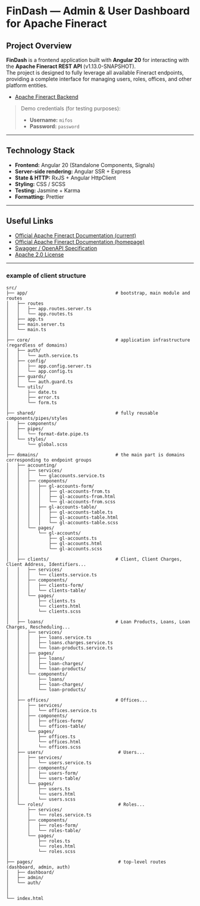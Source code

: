 # FinDash — Admin & User Dashboard for Apache Fineract



## Project Overview

**FinDash** is a frontend application built with **Angular 20** for interacting with the **Apache Fineract REST API** (v1.13.0-SNAPSHOT).  
The project is designed to fully leverage all available Fineract endpoints, providing a complete interface for managing users, roles, offices, and other platform entities.  

- [Apache Fineract Backend](https://github.com/KaratSergio/fineract)
> Demo credentials (for testing purposes):
> - **Username:** `mifos`
> - **Password:** `password`

---

## Technology Stack

- **Frontend:** Angular 20 (Standalone Components, Signals)  
- **Server-side rendering:** Angular SSR + Express  
- **State & HTTP:** RxJS + Angular HttpClient  
- **Styling:** CSS / SCSS  
- **Testing:** Jasmine + Karma  
- **Formatting:** Prettier  

---

## Useful Links

- [Official Apache Fineract Documentation (current)](https://fineract.apache.org/docs/current/)
- [Official Apache Fineract Documentation (homepage)](https://fineract.apache.org/)
- [Swagger / OpenAPI Specification](https://sandbox.mifos.community/fineract-provider/swagger-ui/index.html#/)
- [Apache 2.0 License](https://www.apache.org/licenses/LICENSE-2.0)

---

### example of client structure
```
src/
├── app/                                 # bootstrap, main module and routes
│   ├── routes
│   │   ├── app.routes.server.ts
│   │   └── app.routes.ts
│   ├── app.ts
│   ├── main.server.ts
│   └── main.ts
│
├── core/                                # application infrastructure (regardless of domains)
│   ├── auth/
│   │   └── auth.service.ts
│   ├── config/
│   │   ├── app.config.server.ts
│   │   └── app.config.ts
│   ├── guards/
│   │   └── auth.guard.ts
│   └── utils/
│       ├── date.ts
│       ├── error.ts
│       └── form.ts
│
├── shared/                              # fully reusable components/pipes/styles
│   ├── components/                      
│   ├── pipes/
│   │   └── format-date.pipe.ts
│   └── styles/
│       └── global.scss
│
├── domains/                             # the main part is domains corresponding to endpoint groups
│   ├── accounting/                      
│   │   ├── services/
│   │   │   └── glaccounts.service.ts
│   │   ├── components/
│   │   │   ├── gl-accounts-form/
│   │   │   │   ├── gl-accounts-from.ts
│   │   │   │   ├── gl-accounts-from.html
│   │   │   │   └── gl-accounts-from.scss
│   │   │   ├── gl-accounts-table/
│   │   │   │   ├── gl-accounts-table.ts
│   │   │   │   ├── gl-accounts-table.html
│   │   │   │   └── gl-accounts-table.scss
│   │   └── pages/
│   │       └── gl-accounts/
│   │           ├── gl-accounts.ts
│   │           ├── gl-accounts.html
│   │           └── gl-accounts.scss
│   │
│   ├── clients/                         # Client, Client Charges, Client Address, Identifiers...
│   │   ├── services/
│   │   │   └── clients.service.ts
│   │   ├── components/
│   │   │   ├── clients-form/
│   │   │   └── clients-table/
│   │   └── pages/
│   │       ├── clients.ts
│   │       └── clients.html
│   │       └── clients.scss
│   │
│   ├── loans/                           # Loan Products, Loans, Loan Charges, Rescheduling...
│   │   ├── services/
│   │   │   ├── loans.service.ts
│   │   │   ├── loans.charges.service.ts
│   │   │   └── loan-products.service.ts
│   │   ├── pages/
│   │   │   ├── loans/
│   │   │   ├── loan-charges/
│   │   │   └── loan-products/
│   │   └── components/
│   │       ├── loans/
│   │       ├── loan-charges/
│   │       └── loan-products/
│   │
│   ├── offices/                         # Offices...
│   │   ├── services/
│   │   │   └── offices.service.ts
│   │   ├── components/
│   │   │   ├── offices-form/
│   │   │   └── offices-table/
│   │   └── pages/
│   │       ├── offices.ts
│   │       └── offices.html
│   │       └── offices.scss
│   ├── users/                            # Users...
│   │   ├── services/
│   │   │   └── users.service.ts
│   │   ├── components/
│   │   │   ├── users-form/
│   │   │   └── users-table/
│   │   └── pages/
│   │       ├── users.ts
│   │       └── users.html
│   │       └── users.scss
│   └── roles/                            # Roles...
│       ├── services/
│       │   └── roles.service.ts
│       ├── components/
│       │   ├── roles-form/
│       │   └── roles-table/
│       └── pages/
│           ├── roles.ts
│           └── roles.html
│           └── roles.scss
│
├── pages/                                # top-level routes (dashboard, admin, auth)
│   ├── dashboard/
│   ├── admin/
│   └── auth/
│
│
└── index.html

```